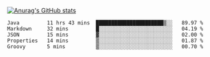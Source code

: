 [![Anurag's GitHub stats](https://github-readme-stats.vercel.app/api?username=sebasphere&count_private=true&theme=tokyonight)](https://github.com/anuraghazra/github-readme-stats)

<!--START_SECTION:waka-->
```text
Java         11 hrs 43 mins  ██████████████████████▒░░   89.97 % 
Markdown     32 mins         █░░░░░░░░░░░░░░░░░░░░░░░░   04.19 % 
JSON         15 mins         ▓░░░░░░░░░░░░░░░░░░░░░░░░   02.00 % 
Properties   14 mins         ▒░░░░░░░░░░░░░░░░░░░░░░░░   01.87 % 
Groovy       5 mins          ▒░░░░░░░░░░░░░░░░░░░░░░░░   00.70 % 
```
<!--END_SECTION:waka-->
